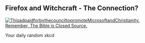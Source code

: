 ## Firefox and Witchcraft - The Connection?
[![ThisadpaidforbythecounciltopromoteMicrosoftandChristianity.  Remember, The Bible is Closed Source.](https://imgs.xkcd.com/comics/firefox_wicca.png)](https://xkcd.com/111/ "ThisadpaidforbythecounciltopromoteMicrosoftandChristianity.  Remember, The Bible is Closed Source.")

Your daily random xkcd
